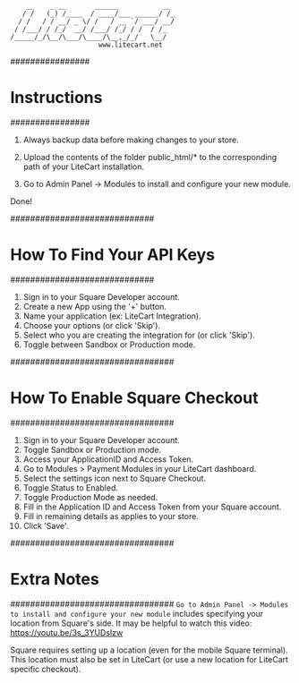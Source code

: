 	    __    _ __       ______           __
	   / /   (_) /____  / ____/___ ______/ /_
	  / /   / / __/ _ \/ /   / __ `/ ___/ __/
	 / /___/ / /_/  __/ /___/ /_/ / /  / /_
	/_____/_/\__/\___/\____/\__,_/_/   \__/
	                      www.litecart.net

################
# Instructions #
################

1. Always backup data before making changes to your store.

2. Upload the contents of the folder public_html/* to the corresponding path of your LiteCart installation.

3. Go to Admin Panel -> Modules to install and configure your new module.

Done!


#############################
# How To Find Your API Keys #
#############################

1. Sign in to your Square Developer account.
2. Create a new App using the '+' button.
3. Name your application (ex: LiteCart Integration).
4. Choose your options (or click 'Skip').
5. Select who you are creating the integration for (or click 'Skip').
6. Toggle between Sandbox or Production mode.

#################################
# How To Enable Square Checkout #
#################################

1. Sign in to your Square Developer account.
2. Toggle Sandbox or Production mode.
3. Access your ApplicationID and Access Token.
4. Go to Modules > Payment Modules in your LiteCart dashboard.
5. Select the settings icon next to Square Checkout.
6. Toggle Status to Enabled.
7. Toggle Production Mode as needed.
8. Fill in the Application ID and Access Token from your Square account.
9. Fill in remaining details as applies to your store.
10. Click 'Save'.

#################################
# Extra Notes #
#################################
`Go to Admin Panel -> Modules to install and configure your new module` includes specifying your location from Square's side.
It may be helpful to watch this video: https://youtu.be/3s_3YUDsIzw

Square requires setting up a location (even for the mobile Square terminal). This location must also be set in LiteCart (or use a new location for LiteCart specific checkout).
